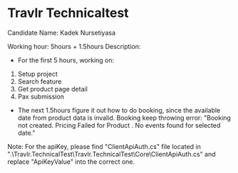 # Travlr Technicaltest
Candidate Name: Kadek Nursetiyasa

Working hour: 5hours + 1.5hours
Description:
- For the first 5 hours, working on:
1. Setup project
2. Search feature
3. Get product page detail
4. Pax submission

- The next 1.5hours figure it out how to do booking, since the available date from product data is invalid.
Booking keep throwing error: "Booking not created. Pricing Failed for Product <ProductID>. No events found for selected date."

Note:
For the apiKey, please find "ClientApiAuth.cs" file located in ".\Travlr.TechnicalTest\Travlr.TechnicalTest\Core\ClientApiAuth.cs" and replace "ApiKeyValue" into the correct one.
